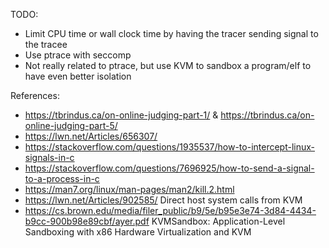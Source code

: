 TODO:
- Limit CPU time or wall clock time by having the tracer sending signal to the tracee
- Use ptrace with seccomp
- Not really related to ptrace, but use KVM to sandbox a program/elf to have even better isolation

References:
- https://tbrindus.ca/on-online-judging-part-1/ & https://tbrindus.ca/on-online-judging-part-5/
- https://lwn.net/Articles/656307/
- https://stackoverflow.com/questions/1935537/how-to-intercept-linux-signals-in-c
- https://stackoverflow.com/questions/7696925/how-to-send-a-signal-to-a-process-in-c
- https://man7.org/linux/man-pages/man2/kill.2.html
- https://lwn.net/Articles/902585/ Direct host system calls from KVM
- https://cs.brown.edu/media/filer_public/b9/5e/b95e3e74-3d84-4434-b9cc-900b98e89cbf/ayer.pdf KVMSandbox: Application-Level Sandboxing with x86 Hardware
Virtualization and KVM
